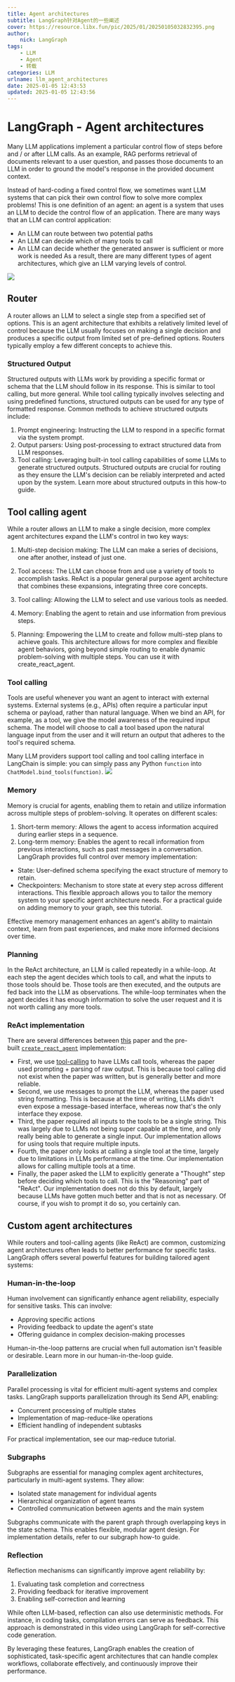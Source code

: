 ```yaml
---
title: Agent architectures
subtitle: LangGraph针对Agent的一些阐述
cover: https://resource.libx.fun/pic/2025/01/20250105032832395.png
author: 
    nick: LangGraph
tags:
    - LLM
    - Agent
    - 转载
categories: LLM
urlname: llm_agent_architectures
date: 2025-01-05 12:43:53
updated: 2025-01-05 12:43:56
---
```


# LangGraph - Agent architectures

Many LLM applications <LibPopover title="实现一个特定的控制流程">implement a particular control flow</LibPopover> of steps before and / or after LLM calls. As an example, RAG performs <LibPopover title="检索与用户问题相关的文档">retrieval of documents relevant to a user question</LibPopover>, and passes those documents to an LLM in order to <LibPopover title="在提供的文档上下文中使模型的响应有依据">ground the model's response in the provided document context</LibPopover>.

Instead of <LibPopover title="硬编码固定的控制流程">hard-coding a fixed control flow</LibPopover>, we sometimes want LLM systems that can <LibPopover title="选择它们自己的控制流程">pick their own control flow</LibPopover> to solve more complex problems! This is one definition of an agent: an agent is a system that uses an LLM to <LibPopover title="决定一个应用程序的控制流程">decide the control flow of an application</LibPopover>. There are many ways that an LLM can <LibPopover title="控制应用程序">control application</LibPopover>:

- An LLM can <LibPopover title="在两个潜在路径之间路由">route between two potential paths</LibPopover>
- An LLM can decide which of many <LibPopover title="工具调用">tools to call</LibPopover>
- An LLM can decide whether the <LibPopover title="生成的答案">generated answer</LibPopover> is <LibPopover title="足够了">sufficient</LibPopover> or more work is needed
As a result, there are many different types of <LibPopover title="代理架构">agent architectures</LibPopover>, which give an LLM <LibPopover title="不同程度的控制">varying levels of control</LibPopover>.

![](https://resource.libx.fun/pic/2025/01/20250105024724178.png)


## Router
A router allows an LLM to <LibPopover title="从一组指定的选项中选择一个步骤">select a single step from a specified set of options</LibPopover>. This is an agent architecture that exhibits a <LibPopover title="相对有限的控制水平">relatively limited level of control</LibPopover> because the LLM usually focuses on making a single decision and produces a specific output from <LibPopover title="有限的预定义选项集">limited set of pre-defined options</LibPopover>. Routers typically employ a few different concepts to achieve this.

### Structured Output
<LibPopover title="具有LLM的结构化输出">Structured outputs with LLMs</LibPopover> work by <LibPopover title="提供一个特定的格式或模式">providing a specific format or schema</LibPopover> that the LLM should follow in its response. This is similar to tool calling, but more general. While tool calling typically involves selecting and using predefined functions, structured outputs can be used for any type of formatted response. Common methods to achieve structured outputs include:

1. <LibPopover title="提示工程">Prompt engineering</LibPopover>: Instructing the LLM to respond in a specific format via the system prompt.
2. <LibPopover title="输出解析器">Output parsers</LibPopover>: Using <LibPopover title="后处理">post-processing</LibPopover> to extract structured data from LLM responses.
3. <LibPopover title="工具调用">Tool calling</LibPopover>: Leveraging built-in tool calling capabilities of some LLMs to generate structured outputs.
Structured outputs are crucial for routing as they ensure the LLM's decision can be <LibPopover title="被系统可靠地解释并执行">reliably interpreted and acted upon by the system</LibPopover>. Learn more about structured outputs in this how-to guide.

## Tool calling agent
While a router allows an LLM to make a single decision, more complex agent architectures <LibPopover title="扩展了LLM的控制">expand the LLM's control</LibPopover> in two key ways:

1. <LibPopover title="多步骤决策">Multi-step decision making</LibPopover>: The LLM can make a series of decisions, one after another, instead of just one.
2. <LibPopover title="工具访问">Tool access</LibPopover>: The LLM can choose from and use a variety of tools to accomplish tasks.
ReAct is a popular <LibPopover title="通用代理架构">general purpose agent architecture</LibPopover> that combines these expansions, integrating three core concepts.

1. <LibPopover title="工具调用">Tool calling</LibPopover>: Allowing the LLM to select and use various tools as needed.
2. <LibPopover title="记忆">Memory</LibPopover>: Enabling the agent to retain and use information from previous steps.
3. <LibPopover title="规划">Planning</LibPopover>: Empowering the LLM to create and follow <LibPopover title="多步骤计划">multi-step plans</LibPopover> to achieve goals.
This architecture allows for more complex and flexible agent behaviors, going beyond simple routing to enable <LibPopover title="具有多个步骤的动态问题解决">dynamic problem-solving with multiple steps</LibPopover>. You can use it with create_react_agent.

### Tool calling
Tools are useful whenever you want an agent to <LibPopover title="与外部系统交互">interact with external systems</LibPopover>. External systems (e.g., APIs) often require a particular <LibPopover title="输入模式或有效负载">input schema or payload</LibPopover>, rather than natural language. When we <LibPopover title="绑定一个API">bind an API</LibPopover>, for example, as a tool, we give the model <LibPopover title="对所需输入模式的感知">awareness of the required input schema</LibPopover>. The model will choose to call a tool based upon the natural language input from the user and it will return an output that <LibPopover title="遵守工具所需的模式">adheres to the tool's required schema</LibPopover>.

Many LLM providers support tool calling and tool calling interface in LangChain is simple: you can simply pass any Python `function` into `ChatModel.bind_tools(function)`.
![](https://resource.libx.fun/pic/2025/01/20250105025032726.png)

### Memory
<LibPopover title="记忆对于智能体至关重要">Memory is crucial for agents</LibPopover>, enabling them to retain and utilize information across multiple steps of problem-solving. It operates on different scales:

1. <LibPopover title="短期记忆">Short-term memory</LibPopover>: Allows the agent to access information acquired during earlier steps in a sequence.
2. <LibPopover title="长期记忆">Long-term memory</LibPopover>: Enables the agent to recall information from previous interactions, such as past messages in a conversation.
LangGraph provides <LibPopover title="对内存实现的完全控制">full control over memory implementation</LibPopover>:

- <LibPopover title="状态">State</LibPopover>: User-defined schema specifying the exact structure of memory to retain.
- <LibPopover title="检查点">Checkpointers</LibPopover>: Mechanism to store state at every step across different interactions.
This flexible approach allows you to <LibPopover title="根据你特定的代理架构需求定制内存系统">tailor the memory system to your specific agent architecture needs</LibPopover>. For a practical guide on adding memory to your graph, see this tutorial.

<LibPopover title="有效的内存管理">Effective memory management</LibPopover> enhances an agent's ability to maintain context, learn from past experiences, and make more informed decisions over time.

### Planning
In the ReAct architecture, an LLM is called repeatedly in a while-loop. At each step the agent decides which tools to call, and what the inputs to those tools should be. Those tools are then executed, and the outputs are fed back into the LLM as observations. The while-loop terminates when the agent decides it has enough information to <LibPopover title="解决用户请求">solve the user request</LibPopover> and it is not worth calling any more tools.

### ReAct implementation
There are several differences between [this](https://arxiv.org/abs/2210.03629) paper and the pre-built [`create_react_agent`](https://langchain-ai.github.io/langgraph/reference/prebuilt/#langgraph.prebuilt.chat_agent_executor.create_react_agent) <LibPopover title="实现">implementation</LibPopover>:

- First, we use [tool-calling](https://langchain-ai.github.io/langgraph/concepts/agentic_concepts/#tool-calling) to have LLMs <LibPopover title="调用工具">call tools</LibPopover>, whereas the paper used <LibPopover title="提示和解析原始输出">prompting + parsing of raw output</LibPopover>. This is because tool calling did not exist when the paper was written, but is generally better and more <LibPopover title="可靠">reliable</LibPopover>.
- Second, we use <LibPopover title="消息">messages</LibPopover> to <LibPopover title="提示LLM">prompt the LLM</LibPopover>, whereas the paper used string formatting. This is because at the time of writing, LLMs didn't even expose a message-based interface, whereas now that's the only interface they expose.
- Third, the paper required all <LibPopover title="工具的输入">inputs to the tools</LibPopover> to be a single string. This was largely due to LLMs not being super capable at the time, and only really being able to <LibPopover title="生成单个输入">generate a single input</LibPopover>. Our <LibPopover title="实现">implementation</LibPopover> allows for using tools that require multiple inputs.
- Fourth, the paper only looks at <LibPopover title="一次调用一个工具">calling a single tool at the time</LibPopover>, largely due to limitations in LLMs performance at the time. Our <LibPopover title="实现">implementation</LibPopover> allows for <LibPopover title="一次调用多个工具">calling multiple tools at a time</LibPopover>.
- Finally, the paper asked the LLM to explicitly generate a "Thought" step before <LibPopover title="决定调用哪些工具">deciding which tools to call</LibPopover>. This is the "Reasoning" part of "ReAct". Our <LibPopover title="实现">implementation</LibPopover> does not do this by default, largely because LLMs have gotten much better and that is not as necessary. Of course, if you wish to <LibPopover title="提示这样做">prompt it do so</LibPopover>, you certainly can.

## Custom agent architectures

While routers and tool-calling agents (like ReAct) are common, <LibPopover title="定制智能体架构">customizing agent architectures</LibPopover> often <LibPopover title="导致更好的表现">leads to better performance</LibPopover> for specific tasks. LangGraph offers several powerful features for <LibPopover title="构建定制的智能体系统">building tailored agent systems</LibPopover>:

### Human-in-the-loop

Human involvement can significantly <LibPopover title="提高智能体的可靠性">enhance agent reliability</LibPopover>, especially for <LibPopover title="敏感的任务">sensitive tasks</LibPopover>. This can involve:

- <LibPopover title="批准特定的动作">Approving specific actions</LibPopover>
- <LibPopover title="提供反馈以更新智能体的状态">Providing feedback to update the agent's state</LibPopover>
- <LibPopover title="在复杂决策过程中提供指导">Offering guidance in complex decision-making processes</LibPopover>

Human-in-the-loop patterns are crucial when <LibPopover title="完全自动化">full automation</LibPopover> isn't <LibPopover title="可行的">feasible</LibPopover> or <LibPopover title="理想的">desirable</LibPopover>. Learn more in our <LibPopover title="人机回路指南">human-in-the-loop guide</LibPopover>.

### Parallelization

Parallel processing is <LibPopover title="至关重要的">vital</LibPopover> for <LibPopover title="高效的多智能体系统">efficient multi-agent systems</LibPopover> and <LibPopover title="复杂的任务">complex tasks</LibPopover>. LangGraph supports parallelization through its Send API, enabling:

- <LibPopover title="多个状态的并行处理">Concurrent processing of multiple states</LibPopover>
- <LibPopover title="实现类似map-reduce的操作">Implementation of map-reduce-like operations</LibPopover>
- <LibPopover title="高效处理独立的子任务">Efficient handling of independent subtasks</LibPopover>

For practical implementation, see our <LibPopover title="map-reduce教程">map-reduce tutorial</LibPopover>.

### Subgraphs

Subgraphs are essential for <LibPopover title="管理复杂的智能体架构">managing complex agent architectures</LibPopover>, particularly in <LibPopover title="多智能体系统">multi-agent systems</LibPopover>. They allow:

- <LibPopover title="单个智能体的独立状态管理">Isolated state management for individual agents</LibPopover>
- <LibPopover title="智能体团队的层级组织">Hierarchical organization of agent teams</LibPopover>
- <LibPopover title="智能体与主系统之间的受控通信">Controlled communication between agents and the main system</LibPopover>

Subgraphs communicate with the parent graph through overlapping keys in the state schema. This enables flexible, <LibPopover title="模块化的智能体设计">modular agent design</LibPopover>. For implementation details, refer to our <LibPopover title="子图指南">subgraph how-to guide</LibPopover>.

### Reflection

Reflection mechanisms can significantly <LibPopover title="提高智能体的可靠性">improve agent reliability</LibPopover> by:

1. <LibPopover title="评估任务的完成情况和正确性">Evaluating task completion and correctness</LibPopover>
2. <LibPopover title="提供反馈以进行迭代改进">Providing feedback for iterative improvement</LibPopover>
3. <LibPopover title="启用自我纠正和学习">Enabling self-correction and learning</LibPopover>

While often LLM-based, reflection can also use <LibPopover title="确定的方法">deterministic methods</LibPopover>. For instance, in coding tasks, compilation errors can serve as feedback. This approach is demonstrated in <LibPopover title="此视频使用LangGraph进行自我纠正代码生成">this video using LangGraph for self-corrective code generation</LibPopover>.

By leveraging these features, LangGraph enables the creation of <LibPopover title="复杂的，针对特定任务的智能体架构">sophisticated, task-specific agent architectures</LibPopover> that can handle <LibPopover title="复杂的工作流程">complex workflows</LibPopover>, <LibPopover title="有效协作">collaborate effectively</LibPopover>, and <LibPopover title="持续提高其性能">continuously improve their performance</LibPopover>.
